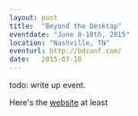 ```yaml
---
layout: post
title:  "Beyond the Desktop"
eventdate: "June 8-10th, 2015"
location: "Nashville, TN"
eventurl: http://bdconf.com/
date:   2015-07-10
---
```

todo: write up event.

Here's the [website](http://bdconf.com/speakers/garth-braithwaite/) at least
